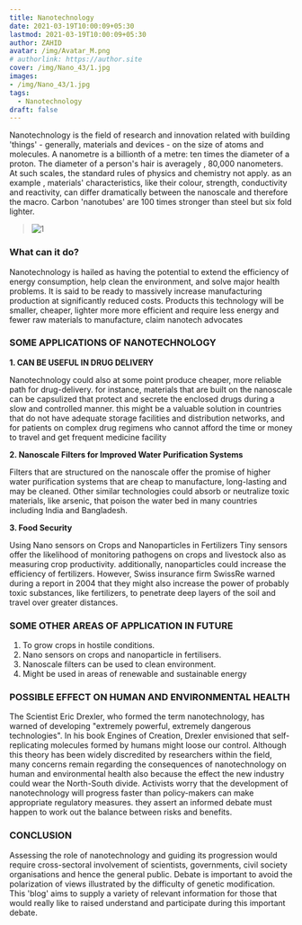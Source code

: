 ```yaml
---
title: Nanotechnology
date: 2021-03-19T10:00:09+05:30
lastmod: 2021-03-19T10:00:09+05:30
author: ZAHID
avatar: /img/Avatar_M.png
# authorlink: https://author.site
cover: /img/Nano_43/1.jpg
images: 
- /img/Nano_43/1.jpg
tags:
  - Nanotechnology
draft: false
---
```


Nanotechnology is the field of research and innovation related with building 'things' - generally,
materials and devices - on the size of atoms and molecules. A nanometre is a billionth of a metre: ten
times the diameter of a proton. The diameter of a person's hair is averagely , 80,000 nanometers. At
such scales, the standard rules of physics and chemistry not apply. as an example , materials'
characteristics, like their colour, strength, conductivity and reactivity, can differ dramatically between
the nanoscale and therefore the macro. Carbon 'nanotubes' are 100 times stronger than steel but six
fold lighter.

<!--more-->

> ![1](/img/Nano_43/1.jpg)

### What can it do?

Nanotechnology is hailed as having the potential to extend the efficiency of energy consumption,
help clean the environment, and solve major health problems. It is said to be ready to massively
increase manufacturing production at significantly reduced costs. Products this technology will be
smaller, cheaper, lighter more more efficient and require less energy and fewer raw materials to
manufacture, claim nanotech advocates

### **SOME APPLICATIONS OF NANOTECHNOLOGY**

**1. CAN BE USEFUL IN DRUG DELIVERY**

Nanotechnology could also at some point produce cheaper, more reliable path for drug-delivery. for
instance, materials that are built on the nanoscale can be capsulized that protect and secrete the
enclosed drugs during a slow and controlled manner. this might be a valuable solution in countries that
do not have adequate storage facilities and distribution networks, and for patients on complex drug
regimens who cannot afford the time or money to travel and get frequent medicine facility

**2. Nanoscale Filters for Improved Water Purification Systems**

Filters that are structured on the nanoscale offer the promise of higher water purification systems that
are cheap to manufacture, long-lasting and may be cleaned. Other similar technologies could absorb or
neutralize toxic materials, like arsenic, that poison the water bed in many countries including India and
Bangladesh.

**3. Food Security**

Using Nano sensors on Crops and Nanoparticles in Fertilizers
Tiny sensors offer the likelihood of monitoring pathogens on crops and livestock also as measuring crop
productivity. additionally, nanoparticles could increase the efficiency of fertilizers. However, Swiss
insurance firm SwissRe warned during a report in 2004 that they might also increase the power of
probably toxic substances, like fertilizers, to penetrate deep layers of the soil and travel over greater
distances.

### **SOME OTHER AREAS OF APPLICATION IN FUTURE**

1. To grow crops in hostile conditions.
2. Nano sensors on crops and nanoparticle in fertilisers.
3. Nanoscale filters can be used to clean environment.
4. Might be used in areas of renewable and sustainable energy

### **POSSIBLE EFFECT ON HUMAN AND ENVIRONMENTAL HEALTH**

The Scientist Eric Drexler, who formed the term nanotechnology, has warned of developing "extremely
powerful, extremely dangerous technologies". In his book Engines of Creation, Drexler envisioned that
self-replicating molecules formed by humans might loose our control. Although this theory has been
widely discredited by researchers within the field, many concerns remain regarding the consequences of
nanotechnology on human and environmental health also because the effect the new industry could
wear the North-South divide. Activists worry that the development of nanotechnology will progress
faster than policy-makers can make appropriate regulatory measures. they assert an informed debate
must happen to work out the balance between risks and benefits.

### **CONCLUSION**

Assessing the role of nanotechnology and guiding its progression would require cross-sectoral
involvement of scientists, governments, civil society organisations and hence the general public. Debate
is important to avoid the polarization of views illustrated by the difficulty of genetic modification. This
'blog' aims to supply a variety of relevant information for those that would really like to raised
understand and participate during this important debate.
